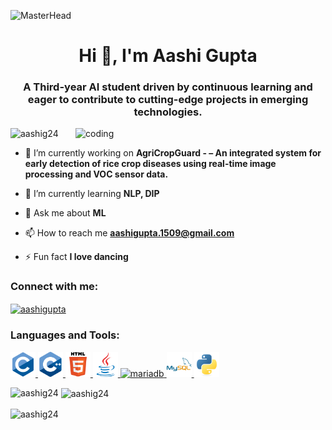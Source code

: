![MasterHead](https://hackernoon.com/images/f2px36fy.gif)
<h1 align="center">Hi 👋, I'm Aashi Gupta</h1>
<h3 align="center">A Third-year AI student driven by continuous learning and eager to contribute to cutting-edge projects in emerging technologies.</h3>
<img align = "right" alt="coding" width=400 src="https://cdn.dribbble.com/users/542979/screenshots/3000076/sarah-working-on-computer.gif">


<p align="left"> <img src="https://komarev.com/ghpvc/?username=aashig24&label=Profile%20views&color=0e75b6&style=flat" alt="aashig24" /> </p>

- 🔭 I’m currently working on **AgriCropGuard - – An integrated system for early detection of rice crop diseases using real-time image processing and VOC sensor data.**

- 🌱 I’m currently learning **NLP, DIP**

- 💬 Ask me about **ML**

- 📫 How to reach me **aashigupta.1509@gmail.com**

- ⚡ Fun fact **I love dancing**

<h3 align="left">Connect with me:</h3>
<p align="left">
<a href="https://www.linkedin.com/in/aashi-gupta-531221287/" target="blank"><img align="center" src="https://raw.githubusercontent.com/rahuldkjain/github-profile-readme-generator/master/src/images/icons/Social/linked-in-alt.svg" alt="aashigupta" height="30" width="40" /></a>
</p>

<h3 align="left">Languages and Tools:</h3>
<p align="left"> <a href="https://www.cprogramming.com/" target="_blank" rel="noreferrer"> <img src="https://raw.githubusercontent.com/devicons/devicon/master/icons/c/c-original.svg" alt="c" width="40" height="40"/> </a> <a href="https://www.w3schools.com/cpp/" target="_blank" rel="noreferrer"> <img src="https://raw.githubusercontent.com/devicons/devicon/master/icons/cplusplus/cplusplus-original.svg" alt="cplusplus" width="40" height="40"/> </a> <a href="https://www.w3.org/html/" target="_blank" rel="noreferrer"> <img src="https://raw.githubusercontent.com/devicons/devicon/master/icons/html5/html5-original-wordmark.svg" alt="html5" width="40" height="40"/> </a> <a href="https://www.java.com" target="_blank" rel="noreferrer"> <img src="https://raw.githubusercontent.com/devicons/devicon/master/icons/java/java-original.svg" alt="java" width="40" height="40"/> </a> <a href="https://mariadb.org/" target="_blank" rel="noreferrer"> <img src="https://www.vectorlogo.zone/logos/mariadb/mariadb-icon.svg" alt="mariadb" width="40" height="40"/> </a> <a href="https://www.mysql.com/" target="_blank" rel="noreferrer"> <img src="https://raw.githubusercontent.com/devicons/devicon/master/icons/mysql/mysql-original-wordmark.svg" alt="mysql" width="40" height="40"/> </a> <a href="https://www.python.org" target="_blank" rel="noreferrer"> <img src="https://raw.githubusercontent.com/devicons/devicon/master/icons/python/python-original.svg" alt="python" width="40" height="40"/> </a> </p>

<p><img align="left" src="https://github-readme-stats.vercel.app/api/top-langs?username=aashig24&show_icons=true&locale=en&layout=compact" alt="aashig24" /></p>

<p>&nbsp;<img align="center" src="https://github-readme-stats.vercel.app/api?username=aashig24&show_icons=true&locale=en" alt="aashig24" /></p>

<p><img align="center" src="https://github-readme-streak-stats.herokuapp.com/?user=aashig24&" alt="aashig24" /></p>
